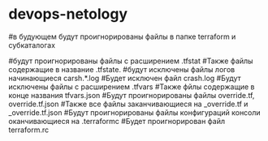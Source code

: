 # devops-netology


#в будующем будут проигнорированы файлы в папке terraform и субкаталогах

#будут проигнорированы файлы с расширением 
	.tfstat
#Также файлы содержащие в название 
	.tfstate.
#будут исключены файлы логов начинающиеся 
	carsh.*.log 
#Будет исключен файл 
	crash.log
#Будут исключены файлы с расширением 
	.tfvars 
#Также фйлы содержащие в конце названия 
	tfvars.json
#Будут проигнорированы файлы 
	override.tf, override.tf.json 
#Также все файлы заканчивающиеся на 
	_override.tf и _override.tf.json
#Будут проигнорированы файлы конфигураций консоли оканчивающиеся на 
	.terraformc 
#Будет проигнорирован файл 
	terraform.rc
